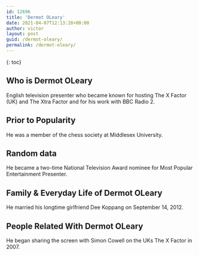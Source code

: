 ```yaml
---
id: 12696
title: 'Dermot OLeary'
date: 2021-04-07T12:13:28+00:00
author: victor
layout: post
guid: /dermot-oleary/
permalink: /dermot-oleary/
---
```



{: toc}


## Who is Dermot OLeary



English television presenter who became known for hosting The X Factor (UK) and The Xtra Factor and for his work with BBC Radio 2.

                
                
                
## Prior to Popularity



He was a member of the chess society at Middlesex University.

                
                
                
## Random data



He became a two-time National Television Award nominee for Most Popular Entertainment Presenter.

                
                
                
## Family & Everyday Life of Dermot OLeary



He married his longtime girlfriend Dee Koppang on September 14, 2012.

                
                
                
## People Related With Dermot OLeary



He began sharing the screen with Simon Cowell on the UKs The X Factor in 2007.

                
              
            
          
          
          